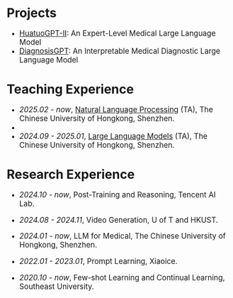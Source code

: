 # Projects

<div class='paper-box-text' style="font-size: larger;" markdown="1">

- [HuatuoGPT-II](https://v2.huatuogpt.cn/): An Expert-Level Medical Large Language Model
- [DiagnosisGPT](https://diagnosis.huatuogpt.cn/): An Interpretable Medical Diagnostic Large Language Model


</div>

# Teaching Experience

<div class='paper-box-text' style="font-size: larger;" markdown="1">

- *2025.02 - now*, [Natural Language Processing](https://nlp-course-cuhksz.github.io/) (TA), The Chinese University of Hongkong, Shenzhen.
- 
- *2024.09 - 2025.01*, [Large Language Models](https://llm-course.github.io/) (TA), The Chinese University of Hongkong, Shenzhen.

</div>

# Research Experience 

<div class='paper-box-text' style="font-size: larger;" markdown="1">

- *2024.10 - now*, Post-Training and Reasoning, Tencent AI Lab.

- *2024.08 - 2024.11*, Video Generation, U of T and HKUST.

- *2024.01 - now*, LLM for Medical, The Chinese University of Hongkong, Shenzhen.

- *2022.01 - 2023.01*, Prompt Learning, Xiaoice.

- *2020.10 - now*, Few-shot Learning and Continual Learning, Southeast University.
</div>


